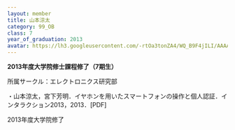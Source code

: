 ```yaml
---
layout: member
title: 山本涼太
category: 99_OB
class: 7
year_of_graduation: 2013
avatar: https://lh3.googleusercontent.com/-rtOa3tonZA4/WQ_B9F4jILI/AAAAAAAAqN8/XMmaRxZcHw8___EgbEg47JjWGrtsYls1QCLcB/p-s300/yamamoto.jpg
---
```

**2013年度大学院修士課程修了（7期生）**

所属サークル：エレクトロニクス研究部



・山本涼太，宮下芳明．イヤホンを用いたスマートフォンの操作と個人認証．インタラクション2013，2013．[PDF]



2013年度大学院修了